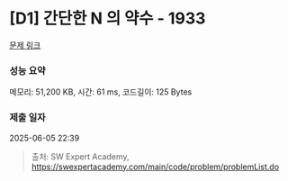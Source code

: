 # [D1] 간단한 N 의 약수 - 1933 

[문제 링크](https://swexpertacademy.com/main/code/problem/problemDetail.do?contestProbId=AV5PhcWaAKIDFAUq) 

### 성능 요약

메모리: 51,200 KB, 시간: 61 ms, 코드길이: 125 Bytes

### 제출 일자

2025-06-05 22:39



> 출처: SW Expert Academy, https://swexpertacademy.com/main/code/problem/problemList.do